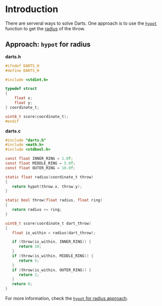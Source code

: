 # Introduction

There are serveral ways to solve Darts.
One approach is to use the [`hypot`][hypot] function to get the [radius][radius] of the throw.

## Approach: `hypot` for radius

**darts.h**

```c
#ifndef DARTS_H
#define DARTS_H

#include <stdint.h>

typedef struct
{
    float x;
    float y;
} coordinate_t;

uint8_t score(coordinate_t);
#endif
```

**darts.c**

```c
#include "darts.h"
#include <math.h>
#include <stdbool.h>

const float INNER_RING = 1.0f;
const float MIDDLE_RING = 5.0f;
const float OUTER_RING = 10.0f;

static float radius(coordinate_t throw)
{
   return hypot(throw.x, throw.y);
}

static bool throw(float radius, float ring)
{
   return radius <= ring;
}

uint8_t score(coordinate_t dart_throw)
{
   float is_within = radius(dart_throw);

   if (throw(is_within, INNER_RING)) {
      return 10;
   }
   if (throw(is_within, MIDDLE_RING)) {
      return 5;
   }
   if (throw(is_within, OUTER_RING)) {
      return 1;
   }
   return 0;
}
```

For more information, check the [`hypot` for radius approach][approach-hypot-for-radius].

[approach-hypot-for-radius]: https://exercism.org/tracks/c/exercises/darts/approaches/hypot-for-radius
[hypot]: https://en.cppreference.com/w/c/numeric/math/hypot
[radius]: https://www.mathopenref.com/coordbasiccircle.html
